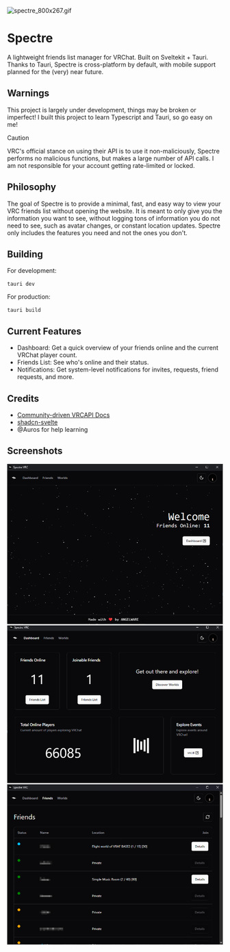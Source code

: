 ![spectre_800x267.gif](assets/spectre_800x267.gif)

# Spectre

A lightweight friends list manager for VRChat. Built on Sveltekit + Tauri. Thanks to Tauri, Spectre is cross-platform by default, with mobile support planned for the (very) near future.

## Warnings

This project is largely under development, things may be broken or imperfect! I built this project to learn Typescript and Tauri, so go easy on me!

> [!CAUTION]
> VRC's official stance on using their API is to use it non-maliciously, Spectre performs no malicious functions, but makes a large number of API calls. I am not responsible for your account getting rate-limited or locked.

## Philosophy

The goal of Spectre is to provide a minimal, fast, and easy way to view your VRC friends list without opening the website. It is meant to only give you the information you want to see, without logging tons of information you do not need to see, such as avatar changes, or constant location updates. Spectre only includes the features you need and not the ones you don't.

## Building

For development:

```shell
tauri dev
```

For production:

```shell
tauri build
```

## Current Features

- Dashboard: Get a quick overview of your friends online and the current VRChat player count.
- Friends List: See who's online and their status.
- Notifications: Get system-level notifications for invites, requests, friend requests, and more.

## Credits

- [Community-driven VRCAPI Docs](https://vrchatapi.github.io/docs/api/)
- [shadcn-svelte](https://www.shadcn-svelte.com/)
- @Auros for help learning

## Screenshots

![img_1.png](assets/img_1.png)
![img.png](assets/img.png)
![fl.png](assets/fl.png)
